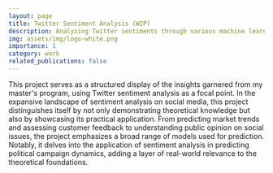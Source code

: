 ```yaml
---
layout: page
title: Twitter Sentiment Analysis (WIP)
description: Analyzing Twitter sentiments through various machine learning methods, offering insights into emotional expressions on the platform.
img: assets/img/logo-white.png
importance: 1
category: work
related_publications: false
---
```


This project serves as a structured display of the insights garnered from my master's program, using Twitter sentiment analysis as a focal point. In the expansive landscape of sentiment analysis on social media, this project distinguishes itself by not only demonstrating theoretical knowledge but also by showcasing its practical application. From predicting market trends and assessing customer feedback to understanding public opinion on social issues, the project emphasizes a broad range of models used for prediction. Notably, it delves into the application of sentiment analysis in predicting political campaign dynamics, adding a layer of real-world relevance to the theoretical foundations.
